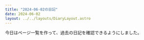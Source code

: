 ```yaml
---
title: "2024-06-02の日記"
date: 2024-06-02
layout: ../../layouts/DiaryLayout.astro
---
```


今日はページ一覧を作って、過去の日記を確認できるようにしました。

